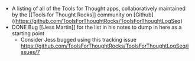 - A listing of all of the Tools for Thought apps, collaboratively maintained by the [[Tools for Thought Rocks]] community on [Github]((https://github.com/ToolsForThoughtRocks/ToolsForThoughtLogSeq)
- DONE Bug [[Jess Martin]] for the list in his notes to dump in here as a starting point
	- Consider Jess bugged using this tracking issue https://github.com/ToolsForThoughtRocks/ToolsForThoughtLogSeq/issues/7